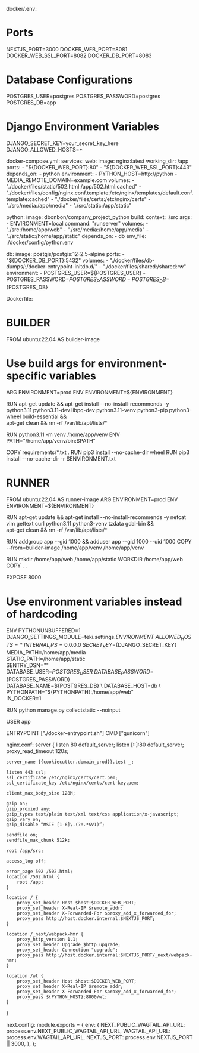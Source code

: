 docker/.env:

# Ports
NEXTJS_PORT=3000
DOCKER_WEB_PORT=8081
DOCKER_WEB_SSL_PORT=8082
DOCKER_DB_PORT=8083

# Database Configurations
POSTGRES_USER=postgres
POSTGRES_PASSWORD=postgres
POSTGRES_DB=app

# Django Environment Variables
DJANGO_SECRET_KEY=your_secret_key_here
DJANGO_ALLOWED_HOSTS=*

docker-compose.yml:
services:
  web:
    image: nginx:latest
    working_dir: /app
    ports:
      - "${DOCKER_WEB_PORT}:80"
      - "${DOCKER_WEB_SSL_PORT}:443"
    depends_on:
      - python
    environment:
      - PYTHON_HOST=http://python
      - MEDIA_REMOTE_DOMAIN=example.com
    volumes:
      - "./docker/files/static/502.html:/app/502.html:cached"
      - "./docker/files/config/nginx.conf.template:/etc/nginx/templates/default.conf.template:cached"
      - "./docker/files/certs:/etc/nginx/certs"
      - "./src/media:/app/media"
      - "./src/static:/app/static"

  python:
    image: dbonbon/company_project_python
    build:
      context: ./src
      args:
        - ENVIRONMENT=local
    command: "runserver"
    volumes:
      - "./src:/home/app/web"
      - "./src/media:/home/app/media"
      - "./src/static:/home/app/static"
    depends_on:
      - db
    env_file: ./docker/config/python.env

  db:
    image: postgis/postgis:12-2.5-alpine
    ports:
      - "${DOCKER_DB_PORT}:5432"
    volumes:
      - "./docker/files/db-dumps/:/docker-entrypoint-initdb.d/"
      - "./docker/files/shared:/shared:rw"
    environment:
      - POSTGRES_USER=${POSTGRES_USER}
      - POSTGRES_PASSWORD=${POSTGRES_PASSWORD}
      - POSTGRES_DB=${POSTGRES_DB}

Dockerfile:
# BUILDER
FROM ubuntu:22.04 AS builder-image

# Use build args for environment-specific variables
ARG ENVIRONMENT=prod
ENV ENVIRONMENT=${ENVIRONMENT}

RUN apt-get update && apt-get install --no-install-recommends -y python3.11 python3.11-dev libpq-dev python3.11-venv python3-pip python3-wheel build-essential && \
	apt-get clean && rm -rf /var/lib/apt/lists/*

RUN python3.11 -m venv /home/app/venv
ENV PATH="/home/app/venv/bin:$PATH"

COPY requirements/*.txt .
RUN pip3 install --no-cache-dir wheel
RUN pip3 install --no-cache-dir -r $ENVIRONMENT.txt

# RUNNER
FROM ubuntu:22.04 AS runner-image
ARG ENVIRONMENT=prod
ENV ENVIRONMENT=${ENVIRONMENT}

RUN apt-get update && apt-get install --no-install-recommends -y netcat vim gettext curl python3.11 python3-venv tzdata gdal-bin && \
    apt-get clean && rm -rf /var/lib/apt/lists/*

RUN addgroup app --gid 1000 && adduser app --gid 1000 --uid 1000
COPY --from=builder-image /home/app/venv /home/app/venv

RUN mkdir /home/app/web /home/app/static
WORKDIR /home/app/web
COPY . .

EXPOSE 8000

# Use environment variables instead of hardcoding
ENV PYTHONUNBUFFERED=1 \
    DJANGO_SETTINGS_MODULE=teki.settings.${ENVIRONMENT} \
    ALLOWED_HOSTS=* \
    INTERNAL_IPS=0.0.0.0 \
    SECRET_KEY=${DJANGO_SECRET_KEY} \
    MEDIA_PATH=/home/app/media \
    STATIC_PATH=/home/app/static \
    SENTRY_DSN="" \
    DATABASE_USER=${POSTGRES_USER} \
    DATABASE_PASSWORD=${POSTGRES_PASSWORD} \
    DATABASE_NAME=${POSTGRES_DB} \
    DATABASE_HOST=db \
    PYTHONPATH="${PYTHONPATH}:/home/app/web" \
    IN_DOCKER=1

RUN python manage.py collectstatic --noinput

USER app

ENTRYPOINT ["./docker-entrypoint.sh"]
CMD ["gunicorn"]

nginx.conf:
server {
    listen 80 default_server;
    listen [::]:80 default_server;
    proxy_read_timeout 120s;

    server_name {{cookiecutter.domain_prod}}.test _;

    listen 443 ssl;
    ssl_certificate /etc/nginx/certs/cert.pem;
    ssl_certificate_key /etc/nginx/certs/cert-key.pem;

    client_max_body_size 128M;

    gzip on;
    gzip_proxied any;
    gzip_types text/plain text/xml text/css application/x-javascript;
    gzip_vary on;
    gzip_disable “MSIE [1-6]\.(?!.*SV1)”;

    sendfile on;
    sendfile_max_chunk 512k;

    root /app/src;

    access_log off;

    error_page 502 /502.html;
    location /502.html {
        root /app;
    }

    location / {
        proxy_set_header Host $host:$DOCKER_WEB_PORT;
        proxy_set_header X-Real-IP $remote_addr;
        proxy_set_header X-Forwarded-For $proxy_add_x_forwarded_for;
        proxy_pass http://host.docker.internal:$NEXTJS_PORT;
    }

    location /_next/webpack-hmr {
        proxy_http_version 1.1;
        proxy_set_header Upgrade $http_upgrade;
        proxy_set_header Connection "upgrade";
        proxy_pass http://host.docker.internal:$NEXTJS_PORT/_next/webpack-hmr;
    }

    location /wt {
        proxy_set_header Host $host:$DOCKER_WEB_PORT;
        proxy_set_header X-Real-IP $remote_addr;
        proxy_set_header X-Forwarded-For $proxy_add_x_forwarded_for;
        proxy_pass ${PYTHON_HOST}:8000/wt;
    }
}

next.config:
module.exports = {
  env: {
    NEXT_PUBLIC_WAGTAIL_API_URL: process.env.NEXT_PUBLIC_WAGTAIL_API_URL,
    WAGTAIL_API_URL: process.env.WAGTAIL_API_URL,
    NEXTJS_PORT: process.env.NEXTJS_PORT || 3000,
  },
};
